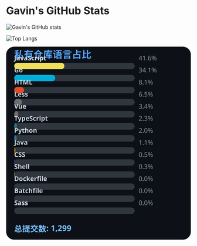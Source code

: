 # Gavin's GitHub Stats

![Gavin's GitHub stats](https://github-readme-stats.vercel.app/api?username=gavinhaydy&show_icons=true&theme=tokyonight)

![Top Langs](https://github-readme-stats.vercel.app/api/top-langs/?username=gavinhaydy&layout=compact)




























































<!-- PRIVATE_STATS_START -->
![私有仓库统计](./.github/private-stats.svg)
<!-- PRIVATE_STATS_END -->



























































